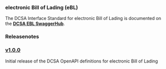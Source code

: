 ### electronic Bill of Lading (eBL)

The DCSA Interface Standard for electronic Bill of Lading is documented on the [**DCSA EBL SwaggerHub**](https://app.swaggerhub.com/apis/dcsaorg/DCSA_EBL).


### Releasenotes

### [v1.0.0](https://app.swaggerhub.com/apis-docs/dcsaorg/DCSA_EBL/1.0.0)

Initial release of the DCSA OpenAPI definitions for electronic Bill of Lading
